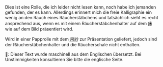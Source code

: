 <p>Dies ist eine Rolle, die ich leider nicht lesen kann, noch habe ich jemanden gefunden, der es kann. Allerdings erinnert mich die freie Kalligraphie ein wenig an den Rauch eines Räucherstäbchens und tatsächlich sieht es recht ansprechend aus, wenn es mit einem Räucherstäbchenhalter auf dem <abbr title="toko">床</abbr> wie auf dem Bild präsentiert wird.</p>
<p>Wird in einer Papprolle mit dem <abbr title="silk cloth">帛紗</abbr> zur Präsentation geliefert, jedoch sind der Räucherstäbchenhalter und die Räucherschale nicht enthalten.</p>
👾: Dieser Text wurde maschinell aus dem Englischen übersetzt. Bei Unstimmigkeiten konsultieren Sie bitte die englische Seite.
